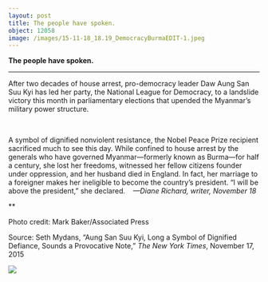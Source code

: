 ```yaml
---
layout: post
title: The people have spoken.
object: 12058
image: /images/15-11-18_18.19_DemocracyBurmaEDIT-1.jpeg
---
```

**The people have spoken.**

****

After two decades of house arrest, pro-democracy leader Daw Aung San Suu Kyi has led her party, the National League for Democracy, to a landslide victory this month in parliamentary elections that upended the Myanmar’s military power structure. 

 

A symbol of dignified nonviolent resistance, the Nobel Peace Prize recipient sacrificed much to see this day. While confined to house arrest by the generals who have governed Myanmar—formerly known as Burma—for half a century, she lost her freedoms, witnessed her fellow citizens founder under oppression, and her husband died in England. In fact, her marriage to a foreigner makes her ineligible to become the country’s president. “I will be above the president,” she declared.    *—Diane Richard, writer, November 18*

**

Photo credit: Mark Baker/Associated Press

Source: Seth Mydans, “Aung San Suu Kyi, Long a Symbol of Dignified Defiance, Sounds a Provocative Note,” *The New York Times*, November 17, 2015

![]({{siteurl.base}}/images/15-11-18_18.19_DemocracyBurmaEDIT-1.jpeg)
